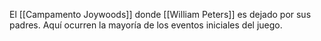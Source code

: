 El [[Campamento Joywoods]] donde [[William Peters]] es dejado por sus padres. Aquí ocurren la mayoría de los eventos iniciales del juego.